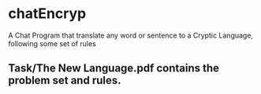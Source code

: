 # chatEncryp
A Chat Program that translate any word or sentence to a Cryptic Language, following some set of rules

## Task/The New Language.pdf contains the problem set and rules.
